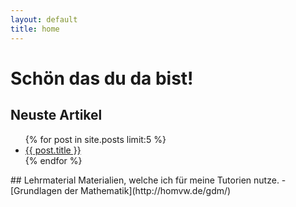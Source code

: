 ```yaml
---
layout: default
title: home
---
```

# Schön das du da bist! 

## Neuste Artikel
<ul>
  {% for post in site.posts limit:5 %}
    <li>
      <a href="{{ post.url }}">{{ post.title }}</a>
    </li>
  {% endfor %}
</ul>
## Lehrmaterial
Materialien, welche ich für meine Tutorien nutze.
- [Grundlagen der Mathematik](http://homvw.de/gdm/)

